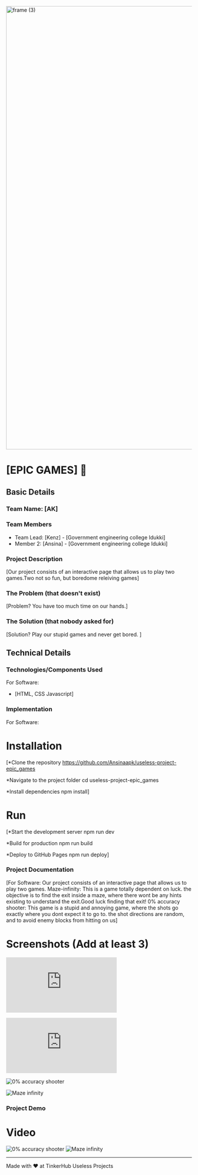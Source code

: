<img width="3188" height="1202" alt="frame (3)" src="https://github.com/user-attachments/assets/517ad8e9-ad22-457d-9538-a9e62d137cd7" />


# [EPIC GAMES] 🎯


## Basic Details
### Team Name: [AK]


### Team Members
- Team Lead: [Kenz] - [Government engineering college Idukki]
- Member 2: [Ansina] - [Government engineering college Idukki]


### Project Description
[Our project consists of an interactive page that allows us to play two games.Two not so fun, but boredome releiving games]

### The Problem (that doesn't exist)
[Problem? You have too much time on our hands.]

### The Solution (that nobody asked for)
[Solution? Play our stupid games and never get bored. ]

## Technical Details
### Technologies/Components Used
For Software:
- [HTML, CSS Javascript]




### Implementation
For Software:
# Installation
[*Clone the repository
https://github.com/Ansinaapk/useless-project-epic_games

*Navigate to the project folder
cd useless-project-epic_games

*Install dependencies
npm install]

# Run
[*Start the development server
npm run dev

*Build for production
npm run build

*Deploy to GitHub Pages
npm run deploy]

### Project Documentation
[For Software:
Our project consists of an interactive page that allows us to play two games.
Maze-infinity: This is a game totally dependent on luck. the objective is to find the exit inside a maze, where there wont be any hints existing to understand the exit.Good luck finding that exit!
0% accuracy shooter: This game is a stupid and annoying game, where the shots go exactly where you dont expect it to go to. the shot directions are random, and to avoid enemy blocks from hitting on us]

# Screenshots (Add at least 3)
![home page](https://ansinaapk.github.io/useless-project-epic_games-/index.html)


![Game selection page](https://ansinaapk.github.io/useless-project-epic_games-/games.html)


![0% accuracy shooter](https://ansinaapk.github.io/useless-project-epic_games-/games/shooter-game/)

![Maze infinity]( https://ansinaapk.github.io/useless-project-epic_games-/games/maze-game/)





### Project Demo
# Video
![0% accuracy shooter](https://drive.google.com/file/d/17bRbFlzAeTCY4SViEAp2opb6Rvrlabg3/view?usp=drive_link)
![Maze infinity](https://drive.google.com/file/d/1yGgzX6VVQ4rg-FuuQzu616gqHXjPjQvQ/view?usp=drive_link)



---
Made with ❤ at TinkerHub Useless Projects 
